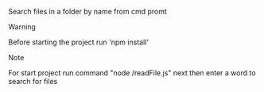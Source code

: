 Search files in a folder by name from cmd promt

> [!WARNING]
> Before starting the project run 'npm install'

> [!NOTE]
> For start project run command "node /readFile.js"
> next then enter a word to search for files
